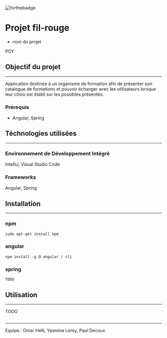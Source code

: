 
<img src="https://camo.githubusercontent.com/30ac25b97ea34a4f820d01ca7433204f13b5a218d8fc947deef6464d237d8e39/687474703a2f2f666f7274686562616467652e636f6d2f696d616765732f6261646765732f6275696c742d776974682d6c6f76652e737667" alt="forthebadge" data-canonical-src="http://forthebadge.com/images/badges/built-with-love.svg" style="max-width: 100%;">

# Projet fil-rouge 
* nom du projet

POY

## Objectif du projet
***
Application destinée à un organisme de formation afin de présenter son catalogue de formations et pouvoir échanger avec les utilisateurs lorsque leur choix est établi sur les possibles présentés.

### Prérequis

* Angular, Spring

## Téchnologies utilisées
***
### Environnement de Développement Intégré

IntelliJ, Visual Studio Code

### Frameworks

Angular, Spring

## Installation
***
### npm
```
sudo apt-get install npm
```

### angular
```
npm install -g @ angular / cli
```

### spring
```
TODO
```

## Utilisation
***
TODO


##
***
Equipe : Omar Helli, Yasmine Leroy, Paul Decoux.
